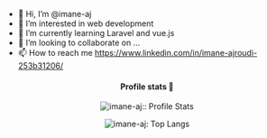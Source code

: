 - 👋 Hi, I’m @imane-aj
- 👀 I’m interested in web development
- 🌱 I’m currently learning   Laravel and vue.js
- 💞️ I’m looking to collaborate on ...
- 📫 How to reach me https://www.linkedin.com/in/imane-ajroudi-253b31206/

<!---
imane-aj/imane-aj is a ✨ special ✨ repository because its `README.md` (this file) appears on your GitHub profile.
You can click the Preview link to take a look at your changes.
--->

<h4 align="center">Profile stats 🎹</h4>
<p align="center"><img src="https://github-readme-stats.vercel.app/api?username=imane-aj&show_icons=true&theme=synthwave" alt="imane-aj:: Profile Stats" /></p>

<p align="center"><img src="https://github-readme-stats.vercel.app/api/top-langs/?username=imane-aj&langs_count=10&theme=tokyonight&layout=compact" alt="imane-aj: Top Langs" /></p>
